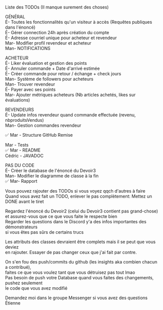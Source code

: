Liste des TODOs (Il manque surement des choses)  
  
GÉNÉRAL  
É- Toutes les fonctionnalités qu'un visiteur à accès (Requêtes publiques dans l'énoncé)  
É- Gérer connection 24h après création du compte  
É- Adresse courriel unique pour acheteur et revendeur  
Mar- Modifier profil revendeur et acheteur  
Man- NOTIFICATIONS  

ACHETEUR  
É- Liker évaluation et gestion des points  
É- Annuler commande + Date d'arrivé estimée  
É- Créer commande pour retour / échange + check jours  
Man- Système de followers pour acheteurs  
Man- Trouver revendeur  
É- Payer avec ses points  
Mar- Ajouter métriques acheteurs (Nb articles achetés, likes sur évaluations)  
  
REVENDEURS  
É- Update infos revendeur quand commande effectuée (revenu, nbproduitsVendus)  
Man- Gestion commandes revendeur  
  
✅ Mar - Structure GitHub Remise
  
Mar - Tests  
✅ Mar - README  
Cédric - JAVADOC  
  
PAS DU CODE  
É- Créer le database de l'énoncé du Devoir3  
Man- Modifier le diagramme de classe à la fin  
✅ Mar- Rapport  
  
  
Vous pouvez rajouter des TODOs si vous voyez qqch d'autres à faire  
Quand vous avez fait un TODO, enlever le pas complètement: Mettez un DONE avant le tiret  
  
Regardez l'énoncé du Devoir2 (celui du Devoir3 contient pas grand-chose) et 
assurez-vous que ce que vous faite le respecte bien  
Regarder les questions dans le Discord y'a des infos importantes des démonstrateurs  
si vous êtes pas sûrs de certains trucs  
  
Les attributs des classes devraient être complets mais il se peut que vous deviez  
en rajouter. Essayer de pas changer ceux que j'ai fait par contre.  
  
On s'en fou des push/commits du github (les insights aka combien chacun a contribué),  
faites ce que vous voulez tant que vous détruisez pas tout lmao    
Pas besoin de push votre Database quand vous faites des changements, pushez seulement  
le code que vous avez modifié  
  
Demandez moi dans le groupe Messenger si vous avez des questions    
Étienne  
